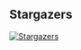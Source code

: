 ## Stargazers

[![Stargazers](https://starchart.cc/stacksjs/post.svg?variant=adaptive)](https://starchart.cc/stacksjs/post)
